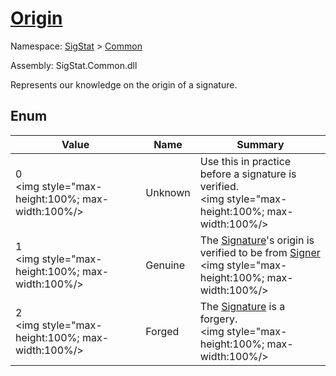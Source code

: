 # [Origin](./Origin.md)
Namespace: [SigStat]() > [Common](./README.md)

Assembly: SigStat.Common.dll


Represents our knowledge on the origin of a signature.

##	Enum

| Value | Name | Summary | 
| --- | --- | --- | 
| 0<div style="pointer-events:none; cursor:default; width=200"><img style="max-height:100%; max-width:100%/></div>| Unknown| Use this in practice before a signature is verified.<div style="pointer-events:none; cursor:default; width=200"><img style="max-height:100%; max-width:100%/></div>| <br>
| 1<div style="pointer-events:none; cursor:default; width=200"><img style="max-height:100%; max-width:100%/></div>| Genuine| The [Signature](https://github.com/hargitomi97/sigstat/blob/master/docs/md/SigStat/Common/Signature.md)'s origin is verified to be from [Signer](https://github.com/hargitomi97/sigstat/blob/master/docs/md/SigStat/Common/Signature.md)<div style="pointer-events:none; cursor:default; width=200"><img style="max-height:100%; max-width:100%/></div>| <br>
| 2<div style="pointer-events:none; cursor:default; width=200"><img style="max-height:100%; max-width:100%/></div>| Forged| The [Signature](https://github.com/hargitomi97/sigstat/blob/master/docs/md/SigStat/Common/Signature.md) is a forgery.<div style="pointer-events:none; cursor:default; width=200"><img style="max-height:100%; max-width:100%/></div>| <br>


